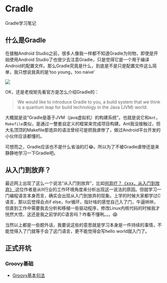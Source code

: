 # Cradle
Gradle学习笔记

## 什么是Gradle
在接触Android Studio之前，很多人像我一样都不知道Gradle为何物，即使是开始使用Android Studio了也很少去注意Gradle，只是觉得它是一个用于编译Android的配置文件。那么Gradle究竟是什么，到底是不是只是配置文件这么简单，我只想说我真的是‘too young，too naive’

![](http://o6p4e1uhv.bkt.clouddn.com/ggfnvbn.jpg)

OK，还是老规矩先看官方是怎么介绍Gradle的：

> We would like to introduce Gradle to you, a build system that we think is a quantum leap for build technology in the Java (JVM) world. 

大概就是说“Gradle是基于JVM（java虚拟机）的构建系统”。也就是说它和`Ant`，`Makefile`类似，是通过一整套自定义的框架来完成项目构建。Ant我没接触过，但大名顶顶的Makefile那诡异的语法曾经可是把我虐惨了，做过Android平台开发的小伙伴应该都懂的。

可想而之，Gradle应该也不是什么省油的灯😂。所以为了不被Gradle虐惨还是来静静地学习一下Gradle吧。

## 从入门到放弃？
最近网上出现了这么一个说法“从入门到放弃”，比如[何弃疗？《xxx，从入门到放弃》](http://www.jianshu.com/p/f9e1b928e3fe),这位作者是从It行业的工作环境角度来分析出现这一说法的原因。但就学习一门编程语言本身而言，确实会出现从入门到放弃的现象。上学的时候大家都学过C语言，那以后觉得会点if else，for循环，指针啥的感觉自己入了门，牛逼哄哄，但直到工作中需要我去分析和移植一些驱动程序，修改Linux内核代码的时候我才恍然大悟，这还是我之前学的C语言吗？咋看不懂咧。。。😱

当然以上都是一些题外话，我要说这些的意思就是学习本身是一件持续的事情，不能觉得入了门就等于会了这门语言，更不能觉得会写hello world就入门了。

## 正式开坑

### Groovy基础

- [Groovy基本句法](https://github.com/ZhangQinglian/Cradle/tree/master/groovy-syntax)
